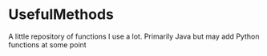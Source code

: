 # UsefulMethods

A little repository of functions I use a lot. Primarily Java but may add Python functions at some point
